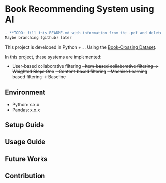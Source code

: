 # Book Recommending System using AI
```diff
- **TODO: fill this README.md with information from the .pdf and delete it _before 9/11_**
Maybe branching (github) later
```


This project is developed in Python + ...
Using the [Book-Crossing Dataset](http://www2.informatik.uni-freiburg.de/~cziegler/BX/).

In this project, these systems are implemented:
- User-based collaborative filtering
~~- Item-based collaborative filtering -> Weighted Slope One~~
~~- Content-based filtering~~
~~- Machine Learning based filtering -> Baseline~~
  

## Environment

- Python: x.x.x
- Pandas: x.x.x

## Setup Guide
## Usage Guide
## Future Works
## Contribution
